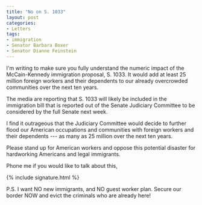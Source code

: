 ```yaml
---
title: "No on S. 1033"
layout: post
categories:
- Letters
tags:
- immigration
- Senator Barbara Boxer
- Senator Dianne Feinstein
---
```


I'm writing to make sure you fully understand the numeric impact of the McCain-Kennedy immigration proposal, S. 1033. It would add at least 25 million foreign workers and their dependents to our already overcrowded communities over the next ten years.

The media are reporting that S. 1033 will likely be included in the immigration bill that is reported out of the Senate Judiciary Committee to be considered by the full Senate next week.

I find it outrageous that the Judiciary Committee would decide to further flood our American occupations and communities with foreign workers and their dependents --- as many as 25 million over the next ten years.

Please stand up for American workers and oppose this potential disaster for hardworking Americans and legal immigrants.

Phone me if you would like to talk about this,

{% include signature.html %}

P.S. I want NO new immigrants, and NO guest worker plan. Secure our border NOW and evict the criminals who are already here!